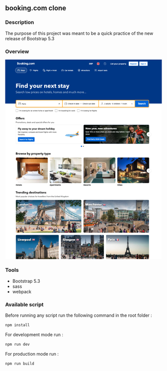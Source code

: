 ## booking.com clone

### Description

The purpose of this project was meant to be a quick practice of the new release of Bootstrap 5.3

### Overview

![Booking.com clone screenshot](./src/assets/desktop_screenshot.png 'screenshot')

### Tools

-   Bootstrap 5.3
-   sass
-   webpack

### Available script

Before running any script run the following command in the root folder :

```bash
npm install
```

For development mode run :

```bash
npm run dev
```

For production mode run :

```bash
npm run build
```

